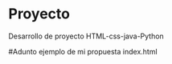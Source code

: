 # Proyecto
Desarrollo de proyecto HTML-css-java-Python


#Adunto ejemplo de mi propuesta index.html
